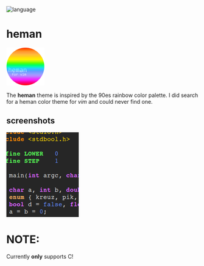 ![language](https://img.shields.io/badge/language-C-lightgrey.svg)

# heman

<img src="screenshots/hemanvim3.png" alt="heman color palette">

The **heman** theme is inspired by
the 90es rainbow color palette.
I did search for a heman color theme
for _vim_ and could never find one.

## screenshots

[<img src="screenshots/screenshotsmall.png">](https://raw.githubusercontent.com/rstdnull/heman/master/screenshots/screenshot.png)

# NOTE:
Currently **only** supports C!
